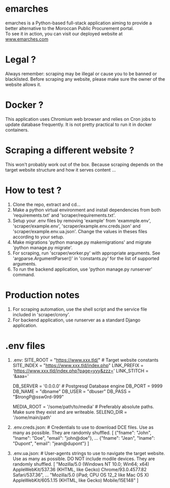 # emarches
emarches is a Python-based full-stack application aiming to provide a better alternative to the Moroccan Public Procurement portal.   
To see it in action, you can visit our deployed website at www.emarches.com

# Legal ?
Always remember: scraping may be illegal or cause you to be banned or blacklisted.
Before scraping any website, please make sure the owner of the website allows it.

# Docker ?
This application uses Chromium web browser and relies on Cron jobs to update database frequently. It is not pretty practical to run it in docker containers.

# Scraping a different website ?
This won't probably work out of the box. Because scraping depends on the target website structure and how it serves content ...

# How to test ?
1. Clone the repo, extract and cd...
2. Make a python virtual environment and install dependencies from both 'requirements.txt' and 'scraper/requirements.txt'.
3. Setup your .env files by removing 'example' from 'exammple.env', 'scraper/example.env', 'scraper/example.env.creds.json' and 'scraper/example.env.ua.json'. Change the values in theses files according to your setup.
4. Make migrations 'python manage.py makemigrations' and migrate 'python manage.py migrate'.
5. For scraping, run 'scraper/worker.py' with appropriate arguments. See 'argparse.ArgumentParser()' in 'constants.py' for the list of supported arguments.
6. To run the backend application, use 'python manage.py runserver' command.

# Production notes
1. For scraping automation, use the shell script and the service file included in 'scraper/crony'.
2. For backend application, use runserver as a standard Django application.

# .env files
1. .env:
    SITE_ROOT = "https://www.xxx.tld/" # Target website constants
    SITE_INDEX = "https://www.xxx.tld/index.php"
    LINK_PREFIX = 'https://www.xxx.tld/index.php?page=yyy&zzz='
    LINK_STITCH = '&aaa='

    DB_SERVER = '0.0.0.0' # Postgresql Database engine
    DB_PORT = 9999
    DB_NAME = "dbname"
    DB_USER = "dbuser"
    DB_PASS = "$trongP@ssw0rd-999"

    MEDIA_ROOT  = '/some/path/to/media' # Preferably absolute paths. Make sure they exist and are writeable.
    SELENO_DIR = '/some/main/path'

2. .env.creds.json: # Credentials to use to download DCE files. Use as many as possible. They are randomly shuffled.
    [
        {"fname": "John", "lname": "Doe", "email": "john@doe"},
        ...
        {"fname": "Jean", "lname": "Dupont", "email": "jean@dupont"}
    ]

3. .env.ua.json: # User-agents strings to use to navigate the target website. Use as many as possible. DO NOT include modile devices. They are randomly shuffled.
    [
        "Mozilla/5.0 (Windows NT 10.0; Win64; x64) AppleWebKit/537.36 (KHTML, like Gecko) Chrome/93.0.4577.82 Safari/537.36",
        ...
        "Mozilla/5.0 (iPad; CPU OS 12_2 like Mac OS X) AppleWebKit/605.1.15 (KHTML, like Gecko) Mobile/15E148"
    ]

